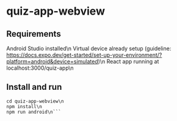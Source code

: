 # quiz-app-webview

## Requirements
Android Studio installed\n
Virtual device already setup (guideline: https://docs.expo.dev/get-started/set-up-your-environment/?platform=android&device=simulated)\n
React app running at localhost:3000/quiz-app\n

## Install and run
```https://github.com/suracI-invert/quiz-app-webview.git\n
cd quiz-app-webview\n
npm install\n
npm run android\n```
